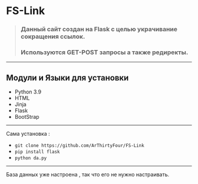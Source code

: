 # FS-Link

> ### Данный сайт создан на Flask с целью украчивание сокращения ссылок. 
> ### Используются GET-POST запросы а также редиректы.
---
## Модули и Языки для установки
* Python 3.9
* HTML
* Jinja
* Flask
* BootStrap
---

Сама установка :
* `git clone https://github.com/ArThirtyFour/FS-Link`
* `pip install flask`
* `python da.py`
---
База данных уже настроена , так что его не нужно настраивать.
